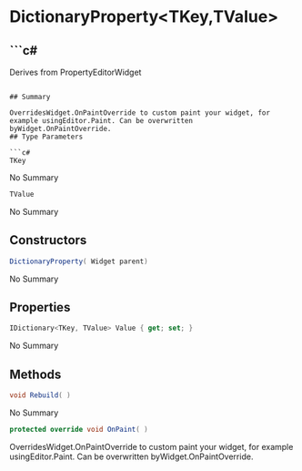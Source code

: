# DictionaryProperty<TKey,TValue>

## ```c#
Derives from PropertyEditorWidget
```

## Summary

OverridesWidget.OnPaintOverride to custom paint your widget, for example usingEditor.Paint. Can be overwritten byWidget.OnPaintOverride.
## Type Parameters

```c#
TKey
```
No Summary
```c#
TValue
```
No Summary
## Constructors

```c#
DictionaryProperty( Widget parent) 
```
No Summary
## Properties

```c#
IDictionary<TKey, TValue> Value { get; set; } 
```
No Summary
## Methods

```c#
void Rebuild( ) 
```
No Summary
```c#
protected override void OnPaint( ) 
```
OverridesWidget.OnPaintOverride to custom paint your widget, for example usingEditor.Paint. Can be overwritten byWidget.OnPaintOverride.
